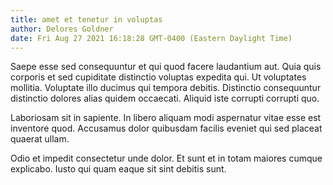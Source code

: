 ```yaml
---
title: amet et tenetur in voluptas
author: Delores Goldner
date: Fri Aug 27 2021 16:18:28 GMT-0400 (Eastern Daylight Time)
---
```

Saepe esse sed consequuntur et qui quod facere laudantium aut. Quia quis corporis et sed cupiditate distinctio voluptas expedita qui. Ut voluptates mollitia. Voluptate illo ducimus qui tempora debitis. Distinctio consequuntur distinctio dolores alias quidem occaecati. Aliquid iste corrupti corrupti quo.

 Laboriosam sit in sapiente. In libero aliquam modi aspernatur vitae esse est inventore quod. Accusamus dolor quibusdam facilis eveniet qui sed placeat quaerat ullam.

 Odio et impedit consectetur unde dolor. Et sunt et in totam maiores cumque explicabo. Iusto qui quam eaque sit sint debitis sunt.